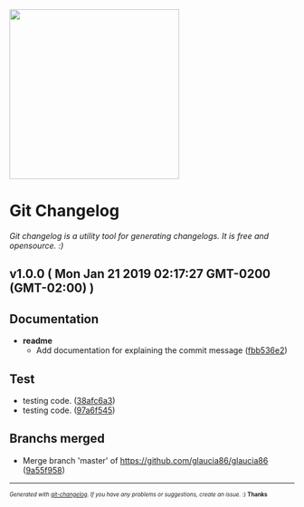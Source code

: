 <img width="300px" src="https://github.com/rafinskipg/git-changelog/raw/master/images/git-changelog-logo.png" />

# Git Changelog

_Git changelog is a utility tool for generating changelogs. It is free and opensource. :)_

## v1.0.0  ( Mon Jan 21 2019 02:17:27 GMT-0200 (GMT-02:00) )


## Documentation

  - **readme**
    - Add documentation for explaining the commit message
  ([fbb536e2](https://github.com/glaucia86/glaucia86/commit/fbb536e27292e3ddb2c8fd5d6f3e19d1349a2060))




## Test
  - testing code.
  ([38afc6a3](https://github.com/glaucia86/glaucia86/commit/38afc6a32c0dad077a639b0d5a1bf1b5bbaea605))
  - testing code.
  ([97a6f545](https://github.com/glaucia86/glaucia86/commit/97a6f545e447c46a0b823e5e0a8bec35c4119449))




## Branchs merged
  - Merge branch 'master' of https://github.com/glaucia86/glaucia86
  ([9a55f958](https://github.com/glaucia86/glaucia86/commit/9a55f958587ca4535512a72a11411fbf0675f7b2))





---
<sub><sup>*Generated with [git-changelog](https://github.com/rafinskipg/git-changelog). If you have any problems or suggestions, create an issue.* :) **Thanks** </sub></sup>
